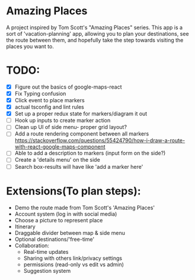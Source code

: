 # Amazing Places

A project inspired by Tom Scott's "Amazing Places" series.
This app is a sort of 'vacation-planning' app, allowing you to plan your destinations, see the route between them,
and hopefully take the step towards visiting the places you want to.

# TODO:
- [x] Figure out the basics of google-maps-react
- [x] Fix Typing confusion
- [x] Click event to place markers
- [x] actual tsconfig and lint rules
- [x] Set up a proper redux state for markers/diagram it out
- [ ] Hook up inputs to create marker action
- [ ] Clean up UI of side menu- proper grid layout?
- [ ] Add a route rendering component between all markers https://stackoverflow.com/questions/55424790/how-i-draw-a-route-with-react-google-maps-component
- [ ] Able to add a description to markers (input form on the side?)
- [ ] Create a 'details menu' on the side
- [ ] Search box-results will have like 'add a marker here'

# Extensions(To plan steps):
- Demo the route made from Tom Scott's 'Amazing Places'
- Account system (log in with social media)
- Choose a picture to represent place
- Itinerary
- Draggable divider between map & side menu
- Optional destinations/'free-time'
- Collaboration:
	- Real-time updates
	- Sharing with others link/privacy settings
	- permissions (read-only vs edit vs admin)
    - Suggestion system